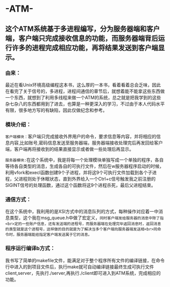 # -ATM-
## 这个ATM系统基于多进程编写，分为服务器端和客户端，客户端只完成接收信息的功能，而服务器端背后运行许多的进程完成相应功能，再将结果发送到客户端显示。

### 由来：
最近在看Unix环境高级编程这本书，这么厚的一本书，看着看着总会乏味，因此在看完了关于信号的，多进程，进程间通信的章节后，就想着能不能拿这些东西做一个东西，就想到了利用多线程来做一个ATM的系统，总之就是把我学到的这些杂七杂八的东西都用到了进去，也算是一种更深入的学习，不过由于本人代码水平有限，很多地方写的有缺陷，因此仅做纪念和参考。

### 模块介绍：

`客户端模块：`客户端只完成接收外界用户的命令，要求信息等内容，并将相应的信息内容,比如账号,密码信息发送至服务器端，服务器端接收处理完后再发回给客户端，客户端再将接收到的结果直接显示或者做一些处理后再显示。


`服务器模块:`在这个系统中，我是将每一个处理模块单独写成一个单独的程序，各自等待各自类型的消息，生成各自的可执行文件，然后在w服务器程序启动的时候，利用vfork和execl函数创建9个子进程，并将这9个可执行文件加载到各个子进程，父进程则处于休眠状态，直到外界给入一个Ctrl+c信号触发我之前注册的SIGINT信号的处理函数，通过这个函数将这9个进程杀死，最后父进程结束。


### 通信方式：
   在这个系统中，我利用的是XSI方式中的消息队列的方式，每种操作对应着一中消息类型，这个我在msg_queue.h中做了宏定义，`同时客户端发给服务器的消息中除了指<br>定的一些账户信息，还有发送端的进程号，而服务器端在处理完毕返回消息时，返回消息的类型就是这个进程号，这样做的目的就是为了解决当多个客户端向服务器端发送相<br>同命令时，服务器端能给指定客户端发送属于它的消息。`
   
### 程序运行编译b方式：
   我书写了简单的makefile文件，能满足对于整个程序所有文件的编译链接，在命令行中进入的到项目文件后，执行make就可自动编译链接最终生成可执行文件client,server，先执行./server,再执行./client即可进入到ATM系统，完成相应的功能。
